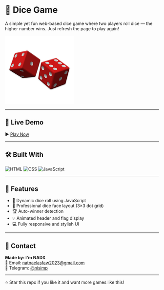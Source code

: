 # 🎲 Dice Game

A simple yet fun web-based dice game where two players roll dice — the higher number wins. Just refresh the page to play again!

![Dice Game Screenshot](https://github.com/Natthy2023/browser-game-jam/blob/3e75ebbd206c7de45e99fbc011411314f5cb063e/DiceGame/img.png)

---

## 🚀 Live Demo  
▶️ [Play Now](https://natthy2023.github.io/browser-game-jam/DiceGame/)

---

## 🛠️ Built With  
![HTML](https://img.shields.io/badge/HTML-5-E34F26?style=for-the-badge&logo=html5&logoColor=white)
![CSS](https://img.shields.io/badge/CSS-3-1572B6?style=for-the-badge&logo=css3&logoColor=white)
![JavaScript](https://img.shields.io/badge/JavaScript-ES6-F7DF1E?style=for-the-badge&logo=javascript&logoColor=black)

---

## 📂 Features

- 🎲 Dynamic dice roll using JavaScript
- 👀 Professional dice face layout (3×3 dot grid)
- 🏆 Auto-winner detection
- 💡 Animated header and flag display
- 💻 Fully responsive and stylish UI

---

## 📩 Contact  
**Made by: I'm NADX**  
📧 Email: [natnaelasfaw2023@gmail.com](mailto:natnaelasfaw2023@gmail.com)  
💬 Telegram: [@nisimp](https://t.me/nisimp)

---

⭐ Star this repo if you like it and want more games like this!
